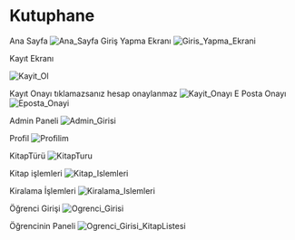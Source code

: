 # Kutuphane

Ana Sayfa
![Ana_Sayfa](https://github.com/acareyyup/Kutuphane/assets/100216722/364dd511-a348-4677-ad2e-401aef441bd8)
Giriş Yapma Ekranı
![Giris_Yapma_Ekrani](https://github.com/acareyyup/Kutuphane/assets/100216722/cb581a50-5e99-49cd-8f96-032690416961)

Kayıt Ekranı

![Kayit_Ol](https://github.com/acareyyup/Kutuphane/assets/100216722/e36585e2-bb7f-4b93-a55e-8936a37f9e8d)

Kayıt Onayı tıklamazsanız hesap onaylanmaz
![Kayit_Onayı](https://github.com/acareyyup/Kutuphane/assets/100216722/86e8a2ba-b5fe-487f-b58b-b758bedb4952)
E Posta Onayı
![Eposta_Onayi](https://github.com/acareyyup/Kutuphane/assets/100216722/52f39ba1-8aa8-4828-b063-ad1477b18ab8)

Admin Paneli
![Admin_Girisi](https://github.com/acareyyup/Kutuphane/assets/100216722/57d62a05-835d-4944-9419-a36472396178)

Profil
![Profilim](https://github.com/acareyyup/Kutuphane/assets/100216722/b38913fc-ca6e-4a0b-9d1c-089008cd7afd)

KitapTürü
![KitapTuru](https://github.com/acareyyup/Kutuphane/assets/100216722/22f53bb6-744b-49cf-8665-0f219faa04fe)

Kitap işlemleri
![Kitap_Islemleri](https://github.com/acareyyup/Kutuphane/assets/100216722/2399d132-5a35-45fe-be6c-56a969a13bad)

Kiralama İşlemleri
![Kiralama_Islemleri](https://github.com/acareyyup/Kutuphane/assets/100216722/0b78657c-eb3b-461c-9e30-21c7e9f2fdba)

Öğrenci Girişi
![Ogrenci_Girisi](https://github.com/acareyyup/Kutuphane/assets/100216722/041aa07d-e41d-4cf9-aa59-70590a8748a2)

Öğrencinin Paneli
![Ogrenci_Girisi_KitapListesi](https://github.com/acareyyup/Kutuphane/assets/100216722/c7080d2f-9a09-41a3-a99a-fd7e1985e411)



